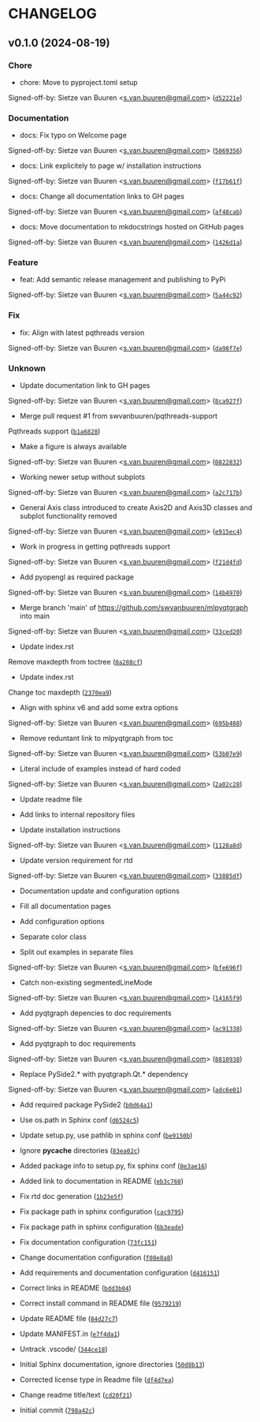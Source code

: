 # CHANGELOG

## v0.1.0 (2024-08-19)

### Chore

* chore: Move to pyproject.toml setup

Signed-off-by: Sietze van Buuren &lt;s.van.buuren@gmail.com&gt; ([`d52221e`](https://github.com/swvanbuuren/mlpyqtgraph/commit/d52221ec07ebc6708653baec8d746acbb4cf684e))

### Documentation

* docs: Fix typo on Welcome page

Signed-off-by: Sietze van Buuren &lt;s.van.buuren@gmail.com&gt; ([`5069356`](https://github.com/swvanbuuren/mlpyqtgraph/commit/5069356916a23558427732bf8f1dd9beebaedc69))

* docs: Link explicitely to page w/ installation instructions

Signed-off-by: Sietze van Buuren &lt;s.van.buuren@gmail.com&gt; ([`f17b61f`](https://github.com/swvanbuuren/mlpyqtgraph/commit/f17b61f0ccfa95976ea482eea317e09ec2222cf8))

* docs: Change all documentation links to GH pages

Signed-off-by: Sietze van Buuren &lt;s.van.buuren@gmail.com&gt; ([`af48cab`](https://github.com/swvanbuuren/mlpyqtgraph/commit/af48cabdd4bacb58a572a0a1e55eedc5463717fc))

* docs: Move documentation to mkdocstrings hosted on GitHub pages

Signed-off-by: Sietze van Buuren &lt;s.van.buuren@gmail.com&gt; ([`1426d1a`](https://github.com/swvanbuuren/mlpyqtgraph/commit/1426d1a3ae8cf6e1007b102a02199986d9d80a98))

### Feature

* feat: Add semantic release management and publishing to PyPi

Signed-off-by: Sietze van Buuren &lt;s.van.buuren@gmail.com&gt; ([`5a44c92`](https://github.com/swvanbuuren/mlpyqtgraph/commit/5a44c9231df5848f7092a3c263075ccad197e82b))

### Fix

* fix: Align with latest pqthreads version

Signed-off-by: Sietze van Buuren &lt;s.van.buuren@gmail.com&gt; ([`da98f7e`](https://github.com/swvanbuuren/mlpyqtgraph/commit/da98f7e9f18e14cf22f5f0a9369628a02ed6dc3f))

### Unknown

* Update documentation link to GH pages

Signed-off-by: Sietze van Buuren &lt;s.van.buuren@gmail.com&gt; ([`8ca927f`](https://github.com/swvanbuuren/mlpyqtgraph/commit/8ca927f41325fb28b00af9f5705d464aedfb4e05))

* Merge pull request #1 from swvanbuuren/pqthreads-support

Pqthreads support ([`b1a6828`](https://github.com/swvanbuuren/mlpyqtgraph/commit/b1a68286139557281854d136e332cf926fdd0ad6))

* Make a figure is always available

Signed-off-by: Sietze van Buuren &lt;s.van.buuren@gmail.com&gt; ([`0822832`](https://github.com/swvanbuuren/mlpyqtgraph/commit/0822832ab80d03b21d2c1d632c29e85403c75714))

* Working newer setup without subplots

Signed-off-by: Sietze van Buuren &lt;s.van.buuren@gmail.com&gt; ([`a2c717b`](https://github.com/swvanbuuren/mlpyqtgraph/commit/a2c717b754b529272506d9a6f20036fdbf02befc))

* General Axis class introduced to create Axis2D and Axis3D classes and subplot functionality removed

Signed-off-by: Sietze van Buuren &lt;s.van.buuren@gmail.com&gt; ([`e915ec4`](https://github.com/swvanbuuren/mlpyqtgraph/commit/e915ec495cd1db5bcc4300bf3cd07cb4fa1c5579))

* Work in progress in getting pqthreads support

Signed-off-by: Sietze van Buuren &lt;s.van.buuren@gmail.com&gt; ([`f21d4fd`](https://github.com/swvanbuuren/mlpyqtgraph/commit/f21d4fd257e7d74b80f91c5deb266b00872a6e39))

* Add pyopengl as required package

Signed-off-by: Sietze van Buuren &lt;s.van.buuren@gmail.com&gt; ([`14b4970`](https://github.com/swvanbuuren/mlpyqtgraph/commit/14b497060c6cfea700c907500631558c37df8ca6))

* Merge branch &#39;main&#39; of https://github.com/swvanbuuren/mlpyqtgraph into main

Signed-off-by: Sietze van Buuren &lt;s.van.buuren@gmail.com&gt; ([`33ced20`](https://github.com/swvanbuuren/mlpyqtgraph/commit/33ced2046955cc28f517eb5e401facb2f63a3190))

* Update index.rst

Remove maxdepth from toctree ([`0a288cf`](https://github.com/swvanbuuren/mlpyqtgraph/commit/0a288cf743fa063949f1b43c09d8d78ea97c322c))

* Update index.rst

Change toc maxdepth ([`2370ea9`](https://github.com/swvanbuuren/mlpyqtgraph/commit/2370ea91126a4c4538bdf6dfcb1dc92b5cd07848))

* Align with sphinx v6 and add some extra options

Signed-off-by: Sietze van Buuren &lt;s.van.buuren@gmail.com&gt; ([`695b408`](https://github.com/swvanbuuren/mlpyqtgraph/commit/695b40832feedd5338ecd5656695c57d56ed15c6))

* Remove reduntant link to mlpyqtgraph from toc

Signed-off-by: Sietze van Buuren &lt;s.van.buuren@gmail.com&gt; ([`53b07e9`](https://github.com/swvanbuuren/mlpyqtgraph/commit/53b07e904a889570d32d7a0a190c970a0daefa3b))

* Literal include of examples instead of hard coded

Signed-off-by: Sietze van Buuren &lt;s.van.buuren@gmail.com&gt; ([`2a02c28`](https://github.com/swvanbuuren/mlpyqtgraph/commit/2a02c285984c0072a665e4c31b1604c9b3724d82))

* Update readme file

* Add links to internal repository files
* Update installation instructions

Signed-off-by: Sietze van Buuren &lt;s.van.buuren@gmail.com&gt; ([`1128a8d`](https://github.com/swvanbuuren/mlpyqtgraph/commit/1128a8daa5cf347ae6f407e4248acfc1e3854706))

* Update version requirement for rtd

Signed-off-by: Sietze van Buuren &lt;s.van.buuren@gmail.com&gt; ([`33885df`](https://github.com/swvanbuuren/mlpyqtgraph/commit/33885df14d3c75497234fa14c7efb01c020d867b))

* Documentation update and configuration options

* Fill all documentation pages
* Add configuration options
* Separate color class
* Split out examples in separate files

Signed-off-by: Sietze van Buuren &lt;s.van.buuren@gmail.com&gt; ([`bfe696f`](https://github.com/swvanbuuren/mlpyqtgraph/commit/bfe696fba5c6deff957af1a6445f98d9101d1f5e))

* Catch non-existing segmentedLineMode

Signed-off-by: Sietze van Buuren &lt;s.van.buuren@gmail.com&gt; ([`14165f9`](https://github.com/swvanbuuren/mlpyqtgraph/commit/14165f9bd2f71231918aebcd204b45412f2d354f))

* Add pyqtgraph depencies to doc requirements

Signed-off-by: Sietze van Buuren &lt;s.van.buuren@gmail.com&gt; ([`ac91338`](https://github.com/swvanbuuren/mlpyqtgraph/commit/ac913383ac9667c8817d8d124725eeafa3976aa5))

* Add pyqtgraph to doc requirements

Signed-off-by: Sietze van Buuren &lt;s.van.buuren@gmail.com&gt; ([`8810938`](https://github.com/swvanbuuren/mlpyqtgraph/commit/8810938b5bdc15b7e338b98a301284a8799e9eeb))

* Replace PySide2.* with pyqtgraph.Qt.* dependency

Signed-off-by: Sietze van Buuren &lt;s.van.buuren@gmail.com&gt; ([`adc6e01`](https://github.com/swvanbuuren/mlpyqtgraph/commit/adc6e0100ff4da95874147e02d57f181093f9bbd))

* Add required package PySide2 ([`b0d64a1`](https://github.com/swvanbuuren/mlpyqtgraph/commit/b0d64a15529a68977eb4307903079f710d0656f6))

* Use os.path in Sphinx conf ([`d6524c5`](https://github.com/swvanbuuren/mlpyqtgraph/commit/d6524c5c09cf9cce4527925055f9f8a7021b70ef))

* Update setup.py, use pathlib in sphinx conf ([`be9150b`](https://github.com/swvanbuuren/mlpyqtgraph/commit/be9150bb3a0f77b91182701b49a2d3c32fc8592a))

* Ignore __pycache__ directories ([`83ea02c`](https://github.com/swvanbuuren/mlpyqtgraph/commit/83ea02c189f677967db0700c2c504c43750873ab))

* Added package info to setup.py, fix sphinx conf ([`0e3ae16`](https://github.com/swvanbuuren/mlpyqtgraph/commit/0e3ae16e596c997e9092575b87b256ed4e288e8c))

* Added link to documentation in README ([`eb3c760`](https://github.com/swvanbuuren/mlpyqtgraph/commit/eb3c7603c48bf19a9e41978a84b69077d2a0bf57))

* Fix rtd doc generation ([`1b23e5f`](https://github.com/swvanbuuren/mlpyqtgraph/commit/1b23e5f2820ddebd581d3d110f76c0046bd80ad8))

* Fix package path in sphinx configuration ([`cac9795`](https://github.com/swvanbuuren/mlpyqtgraph/commit/cac979579641eecb8cf8d3b943500d9af3ae7585))

* Fix package path in sphinx configuration ([`6b3eade`](https://github.com/swvanbuuren/mlpyqtgraph/commit/6b3eaded6fcdd1cb9c8cde1aa0935cd6ff8c6273))

* Fix documentation configuration ([`73fc151`](https://github.com/swvanbuuren/mlpyqtgraph/commit/73fc151703196875f630267ea719355c63baee93))

* Change documentation configuration ([`f08e8a8`](https://github.com/swvanbuuren/mlpyqtgraph/commit/f08e8a87a41a5838f474312204bb7e4de783d9f7))

* Add requirements and documentation configuration ([`d416151`](https://github.com/swvanbuuren/mlpyqtgraph/commit/d416151319c95c97b4453cedf07f58737a10956a))

* Correct links in README ([`bdd3b04`](https://github.com/swvanbuuren/mlpyqtgraph/commit/bdd3b0470898f99da488c419461f0e24c2bacfc7))

* Correct install command in README file ([`9579219`](https://github.com/swvanbuuren/mlpyqtgraph/commit/9579219cc26ab7b6059c44645e1e0effbe91c230))

* Update README file ([`84d27c7`](https://github.com/swvanbuuren/mlpyqtgraph/commit/84d27c7166ec98f6e76faf0f95812ec94e044854))

* Update MANIFEST.in ([`e7f4da1`](https://github.com/swvanbuuren/mlpyqtgraph/commit/e7f4da12000cd3fad1ce56c0a88812fa490a1a22))

* Untrack .vscode/ ([`344ce18`](https://github.com/swvanbuuren/mlpyqtgraph/commit/344ce18e5f3563d32804a3703f9e8fd51865dd81))

* Initial Sphinx documentation, ignore directories ([`50d8b13`](https://github.com/swvanbuuren/mlpyqtgraph/commit/50d8b1301519913aa5bf32224ef0b519ca63a34a))

* Corrected license type in Readme file ([`df4d7ea`](https://github.com/swvanbuuren/mlpyqtgraph/commit/df4d7ea55cb220e506ab0f281a858dae09c942a3))

* Change readme title/text ([`cd20f21`](https://github.com/swvanbuuren/mlpyqtgraph/commit/cd20f21acf4d2c48ebd17182e3597021cd5dc7e0))

* Initial commit ([`798a42c`](https://github.com/swvanbuuren/mlpyqtgraph/commit/798a42cd35b1a0c31621dce25a0f46475a15ed49))
